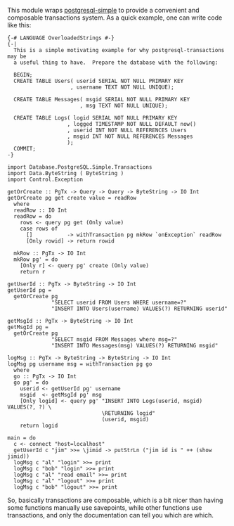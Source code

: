 This module wraps
[postgresql-simple](http://hackage.haskell.org/package/postgresql-simple) to
provide a convenient and composable transactions system.  As a quick example,
one can write code like this:

    {-# LANGUAGE OverloadedStrings #-}
    {-|
      This is a simple motivating example for why postgresql-transactions may be
      a useful thing to have.  Prepare the database with the following:
    
      BEGIN;
      CREATE TABLE Users( userid SERIAL NOT NULL PRIMARY KEY
                        , username TEXT NOT NULL UNIQUE);
    
      CREATE TABLE Messages( msgid SERIAL NOT NULL PRIMARY KEY
                           , msg TEXT NOT NULL UNIQUE);
    
      CREATE TABLE Logs( logid SERIAL NOT NULL PRIMARY KEY
                       , logged TIMESTAMP NOT NULL DEFAULT now()
                       , userid INT NOT NULL REFERENCES Users
                       , msgid INT NOT NULL REFERENCES Messages
                       );
      COMMIT;
    -}
    
    import Database.PostgreSQL.Simple.Transactions
    import Data.ByteString ( ByteString )
    import Control.Exception
    
    getOrCreate :: PgTx -> Query -> Query -> ByteString -> IO Int
    getOrCreate pg get create value = readRow
      where
      readRow :: IO Int
      readRow = do
        rows <- query pg get (Only value)
        case rows of
          []           -> withTransaction pg mkRow `onException` readRow
          [Only rowid] -> return rowid
    
      mkRow :: PgTx -> IO Int
      mkRow pg' = do
        [Only r] <- query pg' create (Only value)
        return r
    
    getUserId :: PgTx -> ByteString -> IO Int
    getUserId pg =
      getOrCreate pg
                  "SELECT userid FROM Users WHERE username=?"
                  "INSERT INTO Users(username) VALUES(?) RETURNING userid"
    
    getMsgId :: PgTx -> ByteString -> IO Int
    getMsgId pg = 
      getOrCreate pg
                  "SELECT msgid FROM Messages where msg=?"
                  "INSERT INTO Messages(msg) VALUES(?) RETURNING msgid"
    
    logMsg :: PgTx -> ByteString -> ByteString -> IO Int
    logMsg pg username msg = withTransaction pg go
      where
      go :: PgTx -> IO Int
      go pg' = do
        userid <- getUserId pg' username
        msgid  <- getMsgId pg' msg
        [Only logid] <- query pg' "INSERT INTO Logs(userid, msgid) VALUES(?, ?) \
                                  \RETURNING logid"
                                  (userid, msgid)
        return logid
    
    main = do
      c <- connect "host=localhost"
      getUserId c "jim" >>= \jimid -> putStrLn ("jim id is " ++ (show jimid))
      logMsg c "al" "login" >>= print
      logMsg c "bob" "login" >>= print
      logMsg c "al" "read email" >>= print
      logMsg c "al" "logout" >>= print
      logMsg c "bob" "logout" >>= print


So, basically transactions are composable, which is a bit nicer than having
some functions manually use savepoints, while other functions use
transactions, and only the documentation can tell you which are which.

